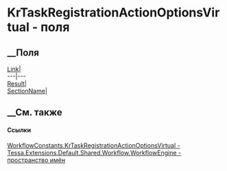 # KrTaskRegistrationActionOptionsVirtual - поля
##  __Поля
[Link](F_Tessa_Extensions_Default_Shared_Workflow_WorkflowEngine_WorkflowConstants_KrTaskRegistrationActionOptionsVirtual_Link.htm)|  
---|---  
[Result](F_Tessa_Extensions_Default_Shared_Workflow_WorkflowEngine_WorkflowConstants_KrTaskRegistrationActionOptionsVirtual_Result.htm)|  
[SectionName](F_Tessa_Extensions_Default_Shared_Workflow_WorkflowEngine_WorkflowConstants_KrTaskRegistrationActionOptionsVirtual_SectionName.htm)|  
## __См. также
#### Ссылки
[WorkflowConstants.KrTaskRegistrationActionOptionsVirtual -
](T_Tessa_Extensions_Default_Shared_Workflow_WorkflowEngine_WorkflowConstants_KrTaskRegistrationActionOptionsVirtual.htm)
[Tessa.Extensions.Default.Shared.Workflow.WorkflowEngine - пространство
имён](N_Tessa_Extensions_Default_Shared_Workflow_WorkflowEngine.htm)
